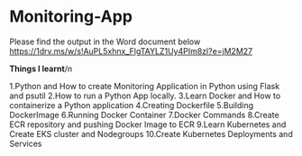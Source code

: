 # Monitoring-App

Please find the output in the Word document below
https://1drv.ms/w/s!AuPL5xhnx_FlgTAYLZ1Uy4PIm8zl?e=jM2M27

**Things I learnt**/n

1.Python and How to create Monitoring Application in Python using Flask and psutil
2.How to run a Python App locally.
3.Learn Docker and How to containerize a Python application
4.Creating Dockerfile
5.Building DockerImage
6.Running Docker Container
7.Docker Commands
8.Create ECR repository and pushing Docker Image to ECR
9.Learn Kubernetes and Create EKS cluster and Nodegroups
10.Create Kubernetes Deployments and Services
